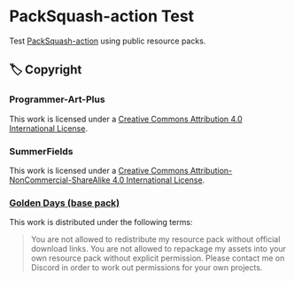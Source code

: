# PackSquash-action Test
Test [PackSquash-action](https://github.com/ComunidadAylas/PackSquash-action) using public resource packs.

## 🏷 Copyright

### Programmer-Art-Plus

This work is licensed under a [Creative Commons Attribution 4.0 International License](https://creativecommons.org/licenses/by/4.0/).

### SummerFields

This work is licensed under a [Creative Commons Attribution-NonCommercial-ShareAlike 4.0 International License](http://creativecommons.org/licenses/by-nc-sa/4.0/).

### [Golden Days (base pack)](https://github.com/PoeticRainbow/golden-days)

This work is distributed under the following terms:

> You are not allowed to redistribute my resource pack without official download links. You are not allowed to repackage
my assets into your own resource pack without explicit permission. Please contact me on Discord in order to work out
permissions for your own projects.
